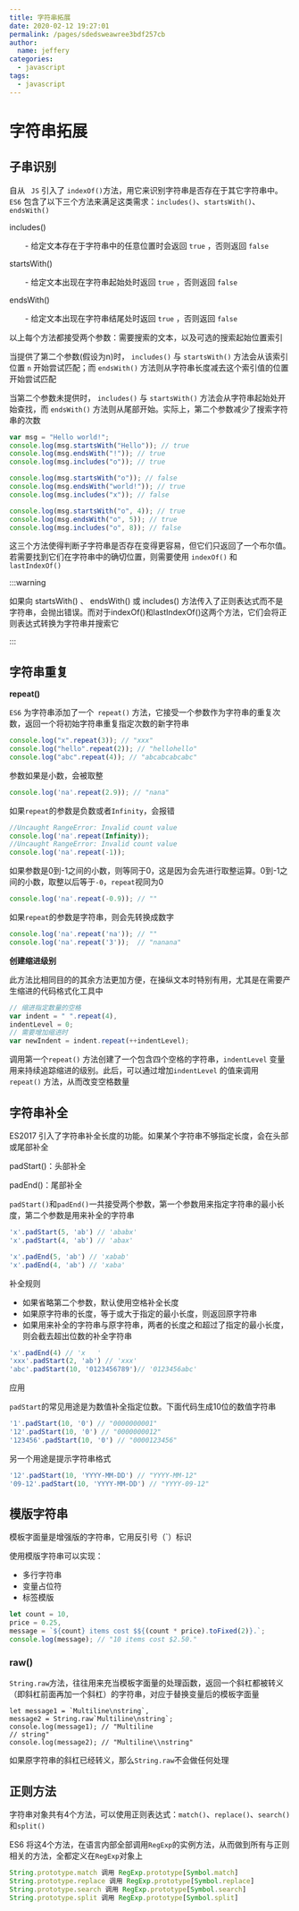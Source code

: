 ```yaml
---
title: 字符串拓展
date: 2020-02-12 19:27:01
permalink: /pages/sdedsweawree3bdf257cb
author: 
  name: jeffery
categories: 
  - javascript
tags: 
  - javascript
---
```


# 字符串拓展

## 子串识别

自从 ` JS` 引入了 ` indexOf() `方法，用它来识别字符串是否存在于其它字符串中。`ES6`  包含了以下三个方法来满足这类需求：`includes()`、`startsWith()`、`endsWith()`

includes()

　　- 给定文本存在于字符串中的任意位置时会返回 `true` ，否则返回 `false`

startsWith()

　　- 给定文本出现在字符串起始处时返回 `true` ，否则返回 `false`

endsWith()

　　- 给定文本出现在字符串结尾处时返回 `true` ，否则返回 `false` 

以上每个方法都接受两个参数：需要搜索的文本，以及可选的搜索起始位置索引

当提供了第二个参数(假设为n)时， `includes()` 与 `startsWith()` 方法会从该索引位置 `n` 开始尝试匹配；而 `endsWith()` 方法则从字符串长度减去这个索引值的位置开始尝试匹配

当第二个参数未提供时， `includes()` 与 `startsWith()` 方法会从字符串起始处开始查找，而 `endsWith()` 方法则从尾部开始。实际上，第二个参数减少了搜索字符串的次数

```js
var msg = "Hello world!";
console.log(msg.startsWith("Hello")); // true
console.log(msg.endsWith("!")); // true
console.log(msg.includes("o")); // true

console.log(msg.startsWith("o")); // false
console.log(msg.endsWith("world!")); // true
console.log(msg.includes("x")); // false

console.log(msg.startsWith("o", 4)); // true
console.log(msg.endsWith("o", 5)); // true
console.log(msg.includes("o", 8)); // false
```

这三个方法使得判断子字符串是否存在变得更容易，但它们只返回了一个布尔值。若需要找到它们在字符串中的确切位置，则需要使用 `indexOf()` 和 `lastIndexOf() `

:::warning

如果向 startsWith() 、 endsWith() 或 includes() 方法传入了正则表达式而不是字符串，会抛出错误。而对于indexOf()和lastIndexOf()这两个方法，它们会将正则表达式转换为字符串并搜索它

:::

## 字符串重复

**repeat()**

`ES6` 为字符串添加了一个` repeat()` 方法，它接受一个参数作为字符串的重复次数，返回一个将初始字符串重复指定次数的新字符串

```js
console.log("x".repeat(3)); // "xxx"
console.log("hello".repeat(2)); // "hellohello"
console.log("abc".repeat(4)); // "abcabcabcabc"
```

参数如果是小数，会被取整

```js
console.log('na'.repeat(2.9)); // "nana"
```

如果`repeat`的参数是负数或者`Infinity`，会报错

```js
//Uncaught RangeError: Invalid count value
console.log('na'.repeat(Infinity));
//Uncaught RangeError: Invalid count value
console.log('na'.repeat(-1));
```

如果参数是0到-1之间的小数，则等同于0，这是因为会先进行取整运算。0到-1之间的小数，取整以后等于`-0`，`repeat`视同为0

```js
console.log('na'.repeat(-0.9)); // ""
```

如果`repeat`的参数是字符串，则会先转换成数字

```js
console.log('na'.repeat('na')); // ""
console.log('na'.repeat('3'));  // "nanana"
```

**创建缩进级别**

此方法比相同目的的其余方法更加方便，在操纵文本时特别有用，尤其是在需要产生缩进的代码格式化工具中

```js
// 缩进指定数量的空格
var indent = " ".repeat(4),
indentLevel = 0;
// 需要增加缩进时
var newIndent = indent.repeat(++indentLevel);
```

调用第一个`repeat()` 方法创建了一个包含四个空格的字符串，`indentLevel` 变量用来持续追踪缩进的级别。此后，可以通过增加`indentLevel` 的值来调用 `repeat()` 方法，从而改变空格数量

## 字符串补全

ES2017 引入了字符串补全长度的功能。如果某个字符串不够指定长度，会在头部或尾部补全

padStart()：头部补全

padEnd()：尾部补全

`padStart()`和`padEnd()`一共接受两个参数，第一个参数用来指定字符串的最小长度，第二个参数是用来补全的字符串

```js
'x'.padStart(5, 'ab') // 'ababx'
'x'.padStart(4, 'ab') // 'abax'

'x'.padEnd(5, 'ab') // 'xabab'
'x'.padEnd(4, 'ab') // 'xaba'
```

补全规则

- 如果省略第二个参数，默认使用空格补全长度
- 如果原字符串的长度，等于或大于指定的最小长度，则返回原字符串
- 如果用来补全的字符串与原字符串，两者的长度之和超过了指定的最小长度，则会截去超出位数的补全字符串

```js
'x'.padEnd(4) // 'x   '
'xxx'.padStart(2, 'ab') // 'xxx'
'abc'.padStart(10, '0123456789')// '0123456abc'
```

应用

`padStart`的常见用途是为数值补全指定位数。下面代码生成10位的数值字符串

```js
'1'.padStart(10, '0') // "0000000001"
'12'.padStart(10, '0') // "0000000012"
'123456'.padStart(10, '0') // "0000123456"
```

另一个用途是提示字符串格式

```js
'12'.padStart(10, 'YYYY-MM-DD') // "YYYY-MM-12"
'09-12'.padStart(10, 'YYYY-MM-DD') // "YYYY-09-12"
```
## 模版字符串

模板字面量是增强版的字符串，它用反引号（`）标识

使用模版字符串可以实现：

- 多行字符串
- 变量占位符
- 标签模版

```js
let count = 10,
price = 0.25,
message = `${count} items cost $${(count * price).toFixed(2)}.`;
console.log(message); // "10 items cost $2.50."
```
### raw()

`String.raw`方法，往往用来充当模板字面量的处理函数，返回一个斜杠都被转义（即斜杠前面再加一个斜杠）的字符串，对应于替换变量后的模板字面量

```
let message1 = `Multiline\nstring`,
message2 = String.raw`Multiline\nstring`;
console.log(message1); // "Multiline
// string"
console.log(message2); // "Multiline\\nstring"
```

如果原字符串的斜杠已经转义，那么`String.raw`不会做任何处理

## 正则方法

字符串对象共有4个方法，可以使用正则表达式：`match()`、`replace()`、`search()`和`split()`

ES6 将这4个方法，在语言内部全部调用`RegExp`的实例方法，从而做到所有与正则相关的方法，全都定义在`RegExp`对象上

```js
String.prototype.match 调用 RegExp.prototype[Symbol.match]
String.prototype.replace 调用 RegExp.prototype[Symbol.replace]
String.prototype.search 调用 RegExp.prototype[Symbol.search]
String.prototype.split 调用 RegExp.prototype[Symbol.split]
```